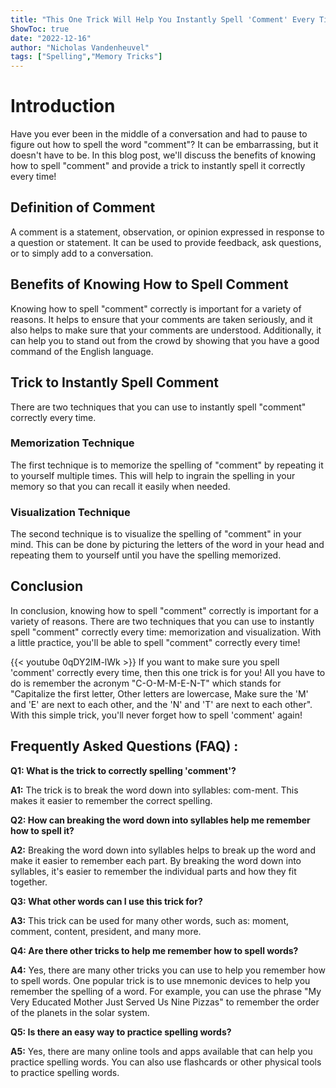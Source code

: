```yaml
---
title: "This One Trick Will Help You Instantly Spell 'Comment' Every Time!"
ShowToc: true 
date: "2022-12-16"
author: "Nicholas Vandenheuvel" 
tags: ["Spelling","Memory Tricks"]
---
```

# Introduction 
Have you ever been in the middle of a conversation and had to pause to figure out how to spell the word "comment"? It can be embarrassing, but it doesn't have to be. In this blog post, we'll discuss the benefits of knowing how to spell "comment" and provide a trick to instantly spell it correctly every time! 

## Definition of Comment 
A comment is a statement, observation, or opinion expressed in response to a question or statement. It can be used to provide feedback, ask questions, or to simply add to a conversation. 

## Benefits of Knowing How to Spell Comment 
Knowing how to spell "comment" correctly is important for a variety of reasons. It helps to ensure that your comments are taken seriously, and it also helps to make sure that your comments are understood. Additionally, it can help you to stand out from the crowd by showing that you have a good command of the English language. 

## Trick to Instantly Spell Comment 
There are two techniques that you can use to instantly spell "comment" correctly every time. 

### Memorization Technique 
The first technique is to memorize the spelling of "comment" by repeating it to yourself multiple times. This will help to ingrain the spelling in your memory so that you can recall it easily when needed. 

### Visualization Technique 
The second technique is to visualize the spelling of "comment" in your mind. This can be done by picturing the letters of the word in your head and repeating them to yourself until you have the spelling memorized. 

## Conclusion 
In conclusion, knowing how to spell "comment" correctly is important for a variety of reasons. There are two techniques that you can use to instantly spell "comment" correctly every time: memorization and visualization. With a little practice, you'll be able to spell "comment" correctly every time!

{{< youtube 0qDY2IM-lWk >}} 
If you want to make sure you spell 'comment' correctly every time, then this one trick is for you! All you have to do is remember the acronym "C-O-M-M-E-N-T" which stands for "Capitalize the first letter, Other letters are lowercase, Make sure the 'M' and 'E' are next to each other, and the 'N' and 'T' are next to each other". With this simple trick, you'll never forget how to spell 'comment' again!

## Frequently Asked Questions (FAQ) :
**Q1: What is the trick to correctly spelling 'comment'?**

**A1:** The trick is to break the word down into syllables: com-ment. This makes it easier to remember the correct spelling. 

**Q2: How can breaking the word down into syllables help me remember how to spell it?**

**A2:** Breaking the word down into syllables helps to break up the word and make it easier to remember each part. By breaking the word down into syllables, it's easier to remember the individual parts and how they fit together. 

**Q3: What other words can I use this trick for?**

**A3:** This trick can be used for many other words, such as: moment, comment, content, president, and many more. 

**Q4: Are there other tricks to help me remember how to spell words?**

**A4:** Yes, there are many other tricks you can use to help you remember how to spell words. One popular trick is to use mnemonic devices to help you remember the spelling of a word. For example, you can use the phrase "My Very Educated Mother Just Served Us Nine Pizzas" to remember the order of the planets in the solar system. 

**Q5: Is there an easy way to practice spelling words?**

**A5:** Yes, there are many online tools and apps available that can help you practice spelling words. You can also use flashcards or other physical tools to practice spelling words.





